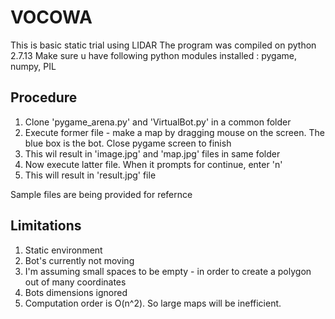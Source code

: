 # VOCOWA


This is basic static trial using LIDAR
The program was compiled on python 2.7.13
Make sure u have following python modules installed : pygame, numpy, PIL

## Procedure
1. Clone 'pygame_arena.py' and 'VirtualBot.py' in a common folder
2. Execute former file - make a map by dragging mouse on the screen. The blue box is the bot. Close pygame screen to finish
3. This wil result in 'image.jpg' and 'map.jpg' files in same folder
4. Now execute latter file. When it prompts for continue, enter 'n'
5. This will result in 'result.jpg' file

Sample files are being provided for refernce
## Limitations
1. Static environment
2. Bot's currently not moving
3. I'm assuming small spaces to be empty - in order to create a polygon out of many coordinates
4. Bots dimensions ignored
5. Computation order is O(n^2). So large maps will be inefficient.
